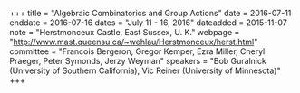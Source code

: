 +++
title = "Algebraic Combinatorics and Group Actions"
date = 2016-07-11
enddate = 2016-07-16
dates = "July 11 - 16, 2016"
dateadded = 2015-11-07
note = "Herstmonceux Castle, East Sussex, U. K."
webpage = "http://www.mast.queensu.ca/~wehlau/Herstmonceux/herst.html"
committee = "Francois Bergeron, Gregor Kemper, Ezra Miller, Cheryl Praeger, Peter Symonds, Jerzy Weyman"
speakers = "Bob Guralnick (University of Southern California), Vic Reiner (University of Minnesota)"
+++
